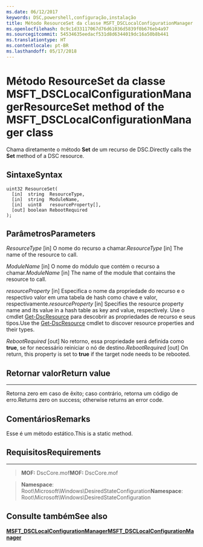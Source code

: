 ```yaml
---
ms.date: 06/12/2017
keywords: DSC,powershell,configuração,instalação
title: Método ResourceSet da classe MSFT_DSCLocalConfigurationManager
ms.openlocfilehash: 0c9c1d33117067d76d61036d5839f0b676eb4a97
ms.sourcegitcommit: 54534635eedacf531d8d6344019dc16a50b8b441
ms.translationtype: HT
ms.contentlocale: pt-BR
ms.lasthandoff: 05/17/2018
---
```

# <a name="resourceset-method-of-the-msftdsclocalconfigurationmanager-class"></a><span data-ttu-id="59476-103">Método ResourceSet da classe MSFT_DSCLocalConfigurationManager</span><span class="sxs-lookup"><span data-stu-id="59476-103">ResourceSet method of the MSFT_DSCLocalConfigurationManager class</span></span>

<span data-ttu-id="59476-104">Chama diretamente o método **Set** de um recurso de DSC.</span><span class="sxs-lookup"><span data-stu-id="59476-104">Directly calls the **Set** method of a DSC resource.</span></span>

<a name="syntax"></a><span data-ttu-id="59476-105">Sintaxe</span><span class="sxs-lookup"><span data-stu-id="59476-105">Syntax</span></span>
------

```mof
uint32 ResourceSet(
  [in]  string  ResourceType,
  [in]  string  ModuleName,
  [in]  uint8   resourceProperty[],
  [out] boolean RebootRequired
);
```

<a name="parameters"></a><span data-ttu-id="59476-106">Parâmetros</span><span class="sxs-lookup"><span data-stu-id="59476-106">Parameters</span></span>
----------

<span data-ttu-id="59476-107">*ResourceType* \[in\] O nome do recurso a chamar.</span><span class="sxs-lookup"><span data-stu-id="59476-107">*ResourceType* \[in\] The name of the resource to call.</span></span>

<span data-ttu-id="59476-108">*ModuleName* \[in\] O nome do módulo que contém o recurso a chamar.</span><span class="sxs-lookup"><span data-stu-id="59476-108">*ModuleName* \[in\] The name of the module that contains the resource to call.</span></span>

<span data-ttu-id="59476-109">*resourceProperty* \[in\] Especifica o nome da propriedade do recurso e o respectivo valor em uma tabela de hash como chave e valor, respectivamente.</span><span class="sxs-lookup"><span data-stu-id="59476-109">*resourceProperty* \[in\] Specifies the resource property name and its value in a hash table as key and value, respectively.</span></span> <span data-ttu-id="59476-110">Use o cmdlet [Get-DscResource](https://technet.microsoft.com/library/dn521625.aspx) para descobrir as propriedades de recurso e seus tipos.</span><span class="sxs-lookup"><span data-stu-id="59476-110">Use the [Get-DscResource](https://technet.microsoft.com/library/dn521625.aspx) cmdlet to discover resource properties and their types.</span></span>

<span data-ttu-id="59476-111">*RebootRequired* \[out\] No retorno, essa propriedade será definida como **true**, se for necessário reiniciar o nó de destino.</span><span class="sxs-lookup"><span data-stu-id="59476-111">*RebootRequired* \[out\] On return, this property is set to **true** if the target node needs to be rebooted.</span></span>

## <a name="return-value"></a><span data-ttu-id="59476-112">Retornar valor</span><span class="sxs-lookup"><span data-stu-id="59476-112">Return value</span></span>
------------

<span data-ttu-id="59476-113">Retorna zero em caso de êxito; caso contrário, retorna um código de erro.</span><span class="sxs-lookup"><span data-stu-id="59476-113">Returns zero on success; otherwise returns an error code.</span></span>

## <a name="remarks"></a><span data-ttu-id="59476-114">Comentários</span><span class="sxs-lookup"><span data-stu-id="59476-114">Remarks</span></span>

<span data-ttu-id="59476-115">Esse é um método estático.</span><span class="sxs-lookup"><span data-stu-id="59476-115">This is a static method.</span></span>

## <a name="requirements"></a><span data-ttu-id="59476-116">Requisitos</span><span class="sxs-lookup"><span data-stu-id="59476-116">Requirements</span></span>
------------
><span data-ttu-id="59476-117">**MOF:** DscCore.mof</span><span class="sxs-lookup"><span data-stu-id="59476-117">**MOF:** DscCore.mof</span></span>

><span data-ttu-id="59476-118">**Namespace**: Root\Microsoft\Windows\DesiredStateConfiguration</span><span class="sxs-lookup"><span data-stu-id="59476-118">**Namespace**: Root\Microsoft\Windows\DesiredStateConfiguration</span></span>


## <a name="see-also"></a><span data-ttu-id="59476-119">Consulte também</span><span class="sxs-lookup"><span data-stu-id="59476-119">See also</span></span>


[<span data-ttu-id="59476-120">**MSFT_DSCLocalConfigurationManager**</span><span class="sxs-lookup"><span data-stu-id="59476-120">**MSFT_DSCLocalConfigurationManager**</span></span>](msft-dsclocalconfigurationmanager.md)